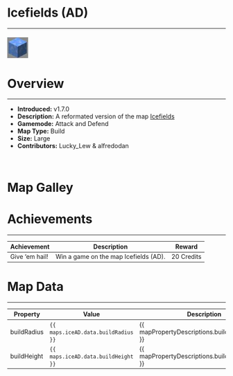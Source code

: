 <!-- replace icefieldsAD with the actual map name -->
<!-- change gamemode type for the Map data description  -->
# Icefields (AD)

***

#### ![icefieldsADicon](../assets/maps/icead/iceAD-icon.jpg)

# Overview
***
- **Introduced:** v1.7.0
- **Description:** A reformated version of the map [Icefields](icefields)
- **Gamemode:** Attack and Defend
- **Map Type:** Build
- **Size:** Large
- **Contributors:** Lucky_Lew & alfredodan

<br />  

# Map Galley


# Achievements
***

| Achievement | Description | Reward |
| ----- | ----- | ------ |
| Give ‘em hail! | Win a game on the map Icefields (AD). | 20 Credits |



# Map Data
***

| Property | Value | Description |
| ----------- | ----------- | ------ |
| buildRadius |`{{ maps.iceAD.data.buildRadius }}`| {{ mapPropertyDescriptions.buildRadius.classic }} |
| buildHeight |`{{ maps.iceAD.data.buildHeight }}`| {{ mapPropertyDescriptions.buildHeight.classic }} |